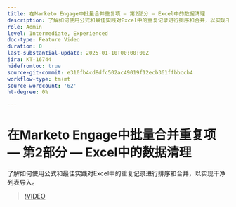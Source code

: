```yaml
---
title: 在Marketo Engage中批量合并重复项 — 第2部分 — Excel中的数据清理
description: 了解如何使用公式和最佳实践对Excel中的重复记录进行排序和合并，以实现干净列表导入。
role: Admin
level: Intermediate, Experienced
doc-type: Feature Video
duration: 0
last-substantial-update: 2025-01-10T00:00:00Z
jira: KT-16744
hidefromtoc: true
source-git-commit: e310fb4cd8dfc502ac49019f12ecb361ffbbccb4
workflow-type: tm+mt
source-wordcount: '62'
ht-degree: 0%

---
```



# 在Marketo Engage中批量合并重复项 — 第2部分 — Excel中的数据清理

了解如何使用公式和最佳实践对Excel中的重复记录进行排序和合并，以实现干净列表导入。

>[!VIDEO](https://video.tv.adobe.com/v/3429492/?learn=on&enablevpops)
